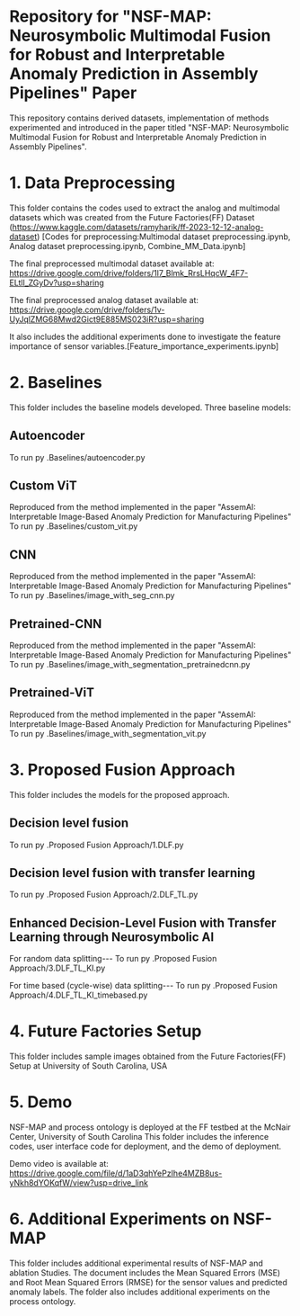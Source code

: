 # Repository for "NSF-MAP: Neurosymbolic Multimodal Fusion for Robust and Interpretable Anomaly Prediction in Assembly Pipelines" Paper
This repository contains derived datasets, implementation of methods experimented and introduced in the paper titled "NSF-MAP: Neurosymbolic Multimodal Fusion for Robust and Interpretable
Anomaly Prediction in Assembly Pipelines".

# 1. Data Preprocessing #

This folder contains the codes used to extract the analog and multimodal datasets which was created from the Future Factories(FF) Dataset (https://www.kaggle.com/datasets/ramyharik/ff-2023-12-12-analog-dataset)
[Codes for preprocessing:Multimodal dataset preprocessing.ipynb, Analog dataset preprocessing.ipynb, Combine_MM_Data.ipynb]

The final preprocessed multimodal dataset available at: https://drive.google.com/drive/folders/1l7_Blmk_RrsLHqcW_4F7-ELtll_ZGyDv?usp=sharing

The final preprocessed analog dataset available at: https://drive.google.com/drive/folders/1v-UyJqlZMG68Mwd2Gict9E885MS023iR?usp=sharing

It also includes the additional experiments done to investigate the feature importance of sensor variables.[Feature_importance_experiments.ipynb]

# 2. Baselines # 

This folder includes the baseline models developed.
Three baseline models:

## Autoencoder ##
To run py .Baselines/autoencoder.py

## Custom ViT ##
Reproduced from the method implemented in the paper "AssemAI: Interpretable Image-Based Anomaly Prediction for Manufacturing Pipelines"
To run py .Baselines/custom_vit.py

## CNN ##
Reproduced from the method implemented in the paper "AssemAI: Interpretable Image-Based Anomaly Prediction for Manufacturing Pipelines"
To run py .Baselines/image_with_seg_cnn.py

## Pretrained-CNN ##
Reproduced from the method implemented in the paper "AssemAI: Interpretable Image-Based Anomaly Prediction for Manufacturing Pipelines"
To run py .Baselines/image_with_segmentation_pretrainedcnn.py

## Pretrained-ViT ##
Reproduced from the method implemented in the paper "AssemAI: Interpretable Image-Based Anomaly Prediction for Manufacturing Pipelines"
To run py .Baselines/image_with_segmentation_vit.py

# 3. Proposed Fusion Approach #

This folder includes the models for the proposed approach.
## Decision level fusion ##
To run py .Proposed Fusion Approach/1.DLF.py

## Decision level fusion with transfer learning ##
To run py .Proposed Fusion Approach/2.DLF_TL.py

## Enhanced Decision-Level Fusion with Transfer Learning through Neurosymbolic AI ##
For random data splitting---
To run py .Proposed Fusion Approach/3.DLF_TL_KI.py

For time based (cycle-wise) data splitting---
To run py .Proposed Fusion Approach/4.DLF_TL_KI_timebased.py

# 4. Future Factories Setup #
This folder includes sample images obtained from the Future Factories(FF) Setup at University of South Carolina, USA 


# 5. Demo
NSF-MAP and process ontology is deployed at the FF testbed at the McNair Center, University of South Carolina
This folder includes the inference codes, user interface code for deployment, and the demo of deployment.

Demo video is available at: https://drive.google.com/file/d/1aD3qhYePzIhe4MZB8us-yNkh8dYOKqfW/view?usp=drive_link


# 6. Additional Experiments on NSF-MAP 
This folder includes additional experimental results of NSF-MAP and ablation Studies. The document includes the Mean Squared Errors (MSE) and Root Mean Squared Errors (RMSE) for the
sensor values and predicted anomaly labels. The folder also includes additional experiments on the process ontology.